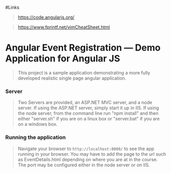 
#Links

>https://code.angularjs.org/

>https://www.fprintf.net/vimCheatSheet.html

# Angular Event Registration — Demo Application for Angular JS

>This project is a sample application demonstrating a more fully developed realistic single page
angular application.

### Server

>Two Servers are provided, an ASP.NET MVC server, and a node server. If using the ASP.NET server, simply start it up in IIS. If using the node server, from the command line run "npm install" and then either "server.sh" if you are on a linux box or "server.bat" if you are on a windows box.

### Running the application

>Navigate your browser to `http://localhost:8000/` to see the app running in your browser. You may have to add the page to the url such as EventDetails.html depending on where you are at in the course. The port may be configured either in the node server or on IIS.


